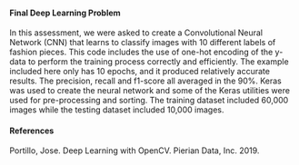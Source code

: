 #### Final Deep Learning Problem

In this assessment, we were asked to create a Convolutional Neural Network (CNN) that learns to classify images with 10 different labels of fashion pieces.  This code includes the use of one-hot encoding of the y-data to perform the training process correctly and efficiently.  The example included here only has 10 epochs, and it produced relatively accurate results.  The precision, recall and f1-score all averaged in the 90%.  Keras was used to create the neural network and some of the Keras utilities were used for pre-processing and sorting.  The training dataset included 60,000 images while the testing dataset included 10,000 images.

#### References

Portillo, Jose. Deep Learning with OpenCV. Pierian Data, Inc. 2019.
